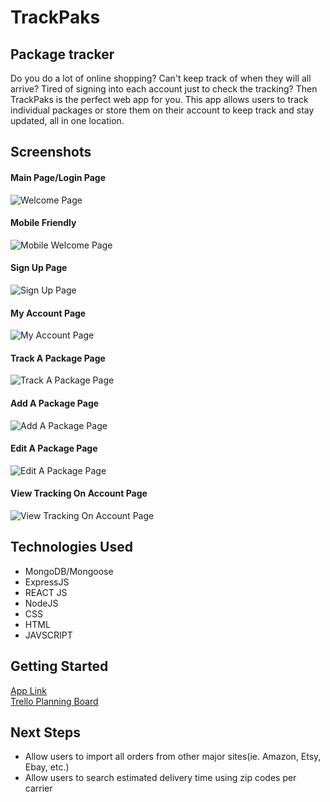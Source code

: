# TrackPaks
## Package tracker

Do you do a lot of online shopping? Can't keep track of when they will all arrive? Tired of signing into each account just to check the tracking? Then TrackPaks is the perfect web app for you. This app allows users to track individual packages or store them on their account to keep track and stay updated, all in one location.

## Screenshots

#### Main Page/Login Page
![Welcome Page](https://i.imgur.com/2Zj4UM6.png)

#### Mobile Friendly
![Mobile Welcome Page](https://i.imgur.com/r4qC0OE.jpg)

#### Sign Up Page
![Sign Up Page](https://i.imgur.com/TKYknmR.png)

#### My Account Page
![My Account Page](https://i.imgur.com/tij97KZ.png)

#### Track A Package Page
![Track A Package Page](https://i.imgur.com/5oYGtJJ.png)

#### Add A Package Page
![Add A Package Page](https://i.imgur.com/P5XZ41L.png)

#### Edit A Package Page
![Edit A Package Page](https://i.imgur.com/7GkirQZ.png)

#### View Tracking On Account Page
![View Tracking On Account Page](https://i.imgur.com/FxQVCPm.png)






## Technologies Used

- MongoDB/Mongoose
- ExpressJS
- REACT JS
- NodeJS
- CSS
- HTML
- JAVSCRIPT


## Getting Started

[App Link](https://trackpaks.herokuapp.com/)<br>
[Trello Planning Board](https://trello.com/b/9O5gzn1i/trackpaks)

## Next Steps

- Allow users to import all orders from other major sites(ie. Amazon, Etsy, Ebay, etc.)
- Allow users to search estimated delivery time using zip codes per carrier